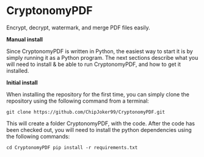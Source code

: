 # CryptonomyPDF
Encrypt, decrypt, watermark, and merge PDF files easily.

**Manual install**

Since CryptonomyPDF is written in Python, the easiest way to start it is by simply running it as a Python program. The next sections describe what you will need to install & be able to run CryptonomyPDF, and how to get it installed.

**Initial install**

When installing the repository for the first time, you can simply clone the repository using the following command from a terminal:

`git clone https://github.com/ChipJoker99/CryptonomyPDF.git`

This will create a folder CryptonomyPDF, with the code. After the code has been checked out, you will need to install the python dependencies using the following commands:

`cd CryptonomyPDF
pip install -r requirements.txt`
